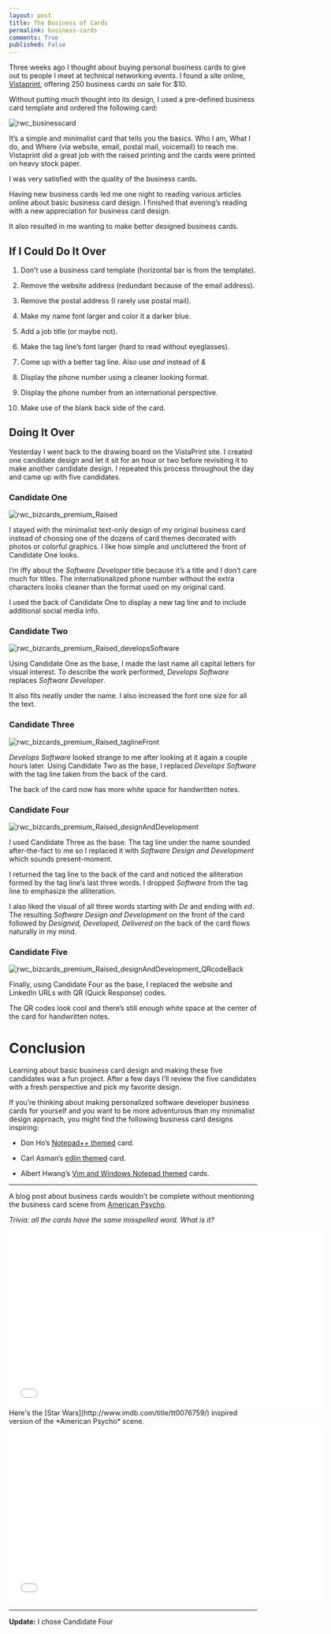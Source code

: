 ```yaml
---
layout: post
title: The Business of Cards 
permalink: business-cards 
comments: True
published: False
---
```


Three weeks ago I thought about buying personal business cards to give out to people I meet at technical networking events. I found a site online, [Vistaprint](http://www.vistaprint.com/category/business-cards.aspx), offering 250 business cards on sale for $10. 

Without putting much thought into its design, I used a pre-defined business card template and ordered the following card:

![rwc_businesscard](/images/rwc_businesscard.png)

It’s a simple and minimalist card that tells you the basics. Who I am, What I do, and Where (via website, email, postal mail, voicemail) to reach me. Vistaprint did a great job with the raised printing and the cards were printed on heavy stock paper. 

I was very satisfied with the quality of the business cards.

Having new business cards led me one night to reading various articles online about basic business card design. I finished that evening’s reading with a new appreciation for business card design.

It also resulted in me wanting to make better designed business cards.

## If I Could Do It Over

1. Don’t use a business card template (horizontal bar is from the template).

2. Remove the website address (redundant because of the email address).

3. Remove the postal address (I rarely use postal mail).

4. Make my name font larger and color it a darker blue.

5. Add a job title (or maybe not).

6. Make the tag line’s font larger (hard to read without eyeglasses).

7. Come up with a better tag line. Also use *and* instead of *&*

8. Display the phone number using a cleaner looking format.

9. Display the phone number from an international perspective.

10. Make use of the blank back side of the card.

## Doing It Over

Yesterday I went back to the drawing board on the VistaPrint site. I created one candidate design and let it sit for an hour or two before revisiting it to make another candidate design. I repeated this process throughout the day and came up with five candidates.

### Candidate One

![rwc_bizcards_premium_Raised](/images/rwc_bizcards_premium_Raised.png)

I stayed with the minimalist text-only design of my original business card instead of choosing one of the dozens of card themes decorated with photos or colorful graphics. I like how simple and uncluttered the front of Candidate One looks. 

I’m iffy about the *Software Developer* title because it’s a title and I don’t care much for titles. The internationalized phone number without the extra characters looks cleaner than the format used on my original card. 

I used the back of Candidate One to display a new tag line and to include additional social media info.

### Candidate Two

![rwc_bizcards_premium_Raised_developsSoftware](/images/rwc_bizcards_premium_Raised_developsSoftware.png)

Using Candidate One as the base, I made the last name all capital letters for visual interest.  To describe the work performed, *Develops Software* replaces *Software Developer*. 

It also fits neatly under the name. I also increased the font one size for all the text.

### Candidate Three

![rwc_bizcards_premium_Raised_taglineFront](/images/rwc_bizcards_premium_Raised_taglineFront.png)

*Develops Software* looked strange to me after looking at it again a couple hours later. Using Candidate Two as the base, I replaced *Develops Software* with the tag line taken from the back of the card. 

The back of the card now has more white space for handwritten notes.

### Candidate Four

![rwc_bizcards_premium_Raised_designAndDevelopment](/images/rwc_bizcards_premium_Raised_designAndDevelopment.png)

I used Candidate Three as the base. The tag line under the name sounded after-the-fact to me so I replaced it with *Software Design and Development* which sounds present-moment. 

I returned the tag line to the back of the card and noticed the alliteration formed by the tag line’s last three words. I dropped *Software* from the tag line to emphasize the alliteration. 

I also liked the visual of all three words starting with *De* and ending with *ed*. The resulting *Software Design and Development* on the front of the card followed by *Designed, Developed, Delivered* on the back of the card flows naturally in my mind.

### Candidate Five

![rwc_bizcards_premium_Raised_designAndDevelopment_QRcodeBack](/images/rwc_bizcards_premium_Raised_designAndDevelopment_QRcodeBack.png)

Finally, using Candidate Four as the base, I replaced the website and LinkedIn URLs with QR (Quick Response) codes. 

The QR codes look cool and there’s still enough white space at the center of the card for handwritten notes.

# Conclusion

Learning about basic business card design and making these five candidates was a fun project. After a few days I’ll review the five candidates with a fresh perspective and pick my favorite design.

If you’re thinking about making personalized software developer business cards for yourself and you want to be more adventurous than my minimalist design approach, you might find the following business card designs inspiring:

* Don Ho’s [Notepad++ themed](http://imgur.com/zP0wd) card.

* Carl Asman’s [edlin themed](http://crdna.com/post/17129018387/coded-business-card-design) card.

* Albert Hwang’s [Vim and Windows Notepad themed](http://albert-hwang.com/2011/12/re-my-business-card/) cards.

-----

A blog post about business cards wouldn’t be complete without mentioning the business card scene from [American Psycho](http://www.imdb.com/title/tt0144084/).

*Trivia: all the cards have the same misspelled word. What is it?*


<iframe width="640" height="360" src="//www.youtube.com/embed/BUAExyakpLI?feature=player_embedded" frameborder="0" allowfullscreen></iframe>
<br>
Here's the [Star Wars](http://www.imdb.com/title/tt0076759/) inspired version of the *American Psycho* scene.


<iframe width="640" height="360" src="//www.youtube.com/embed/AhDCMvKhxqw?feature=player_embedded" frameborder="0" allowfullscreen></iframe>

-----

**Update:** I chose Candidate Four
